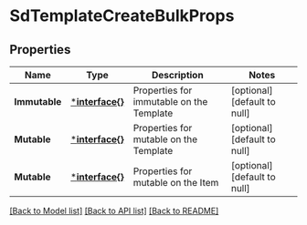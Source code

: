 # SdTemplateCreateBulkProps

## Properties
Name | Type | Description | Notes
------------ | ------------- | ------------- | -------------
**Immutable** | [***interface{}**](interface{}.md) | Properties for immutable on the Template | [optional] [default to null]
**Mutable** | [***interface{}**](interface{}.md) | Properties for mutable on the Template | [optional] [default to null]
**Mutable** | [***interface{}**](interface{}.md) | Properties for mutable on the Item | [optional] [default to null]

[[Back to Model list]](../README.md#documentation-for-models) [[Back to API list]](../README.md#documentation-for-api-endpoints) [[Back to README]](../README.md)


